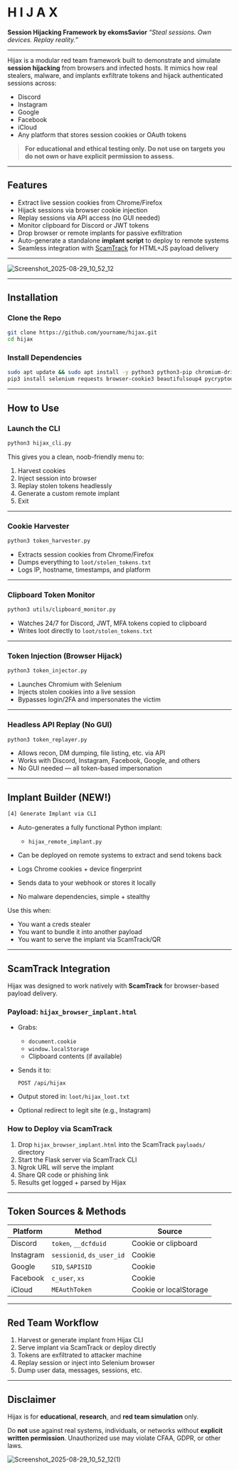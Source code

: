 # H I J A X

**Session Hijacking Framework by ekomsSavior**
*“Steal sessions. Own devices. Replay reality.”*

---

Hijax is a modular red team framework built to demonstrate and simulate **session hijacking** from browsers and infected hosts. It mimics how real stealers, malware, and implants exfiltrate tokens and hijack authenticated sessions across:

* Discord
* Instagram
* Google
* Facebook
* iCloud
* Any platform that stores session cookies or OAuth tokens

>  **For educational and ethical testing only. Do not use on targets you do not own or have explicit permission to assess.**

---

##  Features

* Extract live session cookies from Chrome/Firefox
* Hijack sessions via browser cookie injection
* Replay sessions via API access (no GUI needed)
* Monitor clipboard for Discord or JWT tokens
* Drop browser or remote implants for passive exfiltration
* Auto-generate a standalone **implant script** to deploy to remote systems
* Seamless integration with [ScamTrack](https://github.com/yourorg/scamtrack) for HTML+JS payload delivery

---

![Screenshot_2025-08-29_10_52_12](https://github.com/user-attachments/assets/1948d982-60c7-4974-8dd4-8da4c43d40d1)

---

##  Installation

### Clone the Repo

```bash
git clone https://github.com/yourname/hijax.git
cd hijax
```

### Install Dependencies

```bash
sudo apt update && sudo apt install -y python3 python3-pip chromium-driver curl jq unzip
pip3 install selenium requests browser-cookie3 beautifulsoup4 pycryptodome pyperclip --break-system-packages
```

---

##  How to Use

### Launch the CLI

```bash
python3 hijax_cli.py
```

This gives you a clean, noob-friendly menu to:

1. Harvest cookies
2. Inject session into browser
3. Replay stolen tokens headlessly
4. Generate a custom remote implant 
5. Exit

---

### Cookie Harvester

```bash
python3 token_harvester.py
```

* Extracts session cookies from Chrome/Firefox
* Dumps everything to `loot/stolen_tokens.txt`
* Logs IP, hostname, timestamps, and platform

---

###  Clipboard Token Monitor

```bash
python3 utils/clipboard_monitor.py
```

* Watches 24/7 for Discord, JWT, MFA tokens copied to clipboard
* Writes loot directly to `loot/stolen_tokens.txt`

---

###  Token Injection (Browser Hijack)

```bash
python3 token_injector.py
```

* Launches Chromium with Selenium
* Injects stolen cookies into a live session
* Bypasses login/2FA and impersonates the victim

---

###  Headless API Replay (No GUI)

```bash
python3 token_replayer.py
```

* Allows recon, DM dumping, file listing, etc. via API
* Works with Discord, Instagram, Facebook, Google, and others
* No GUI needed — all token-based impersonation

---

##  Implant Builder (NEW!)

```bash
[4] Generate Implant via CLI
```

* Auto-generates a fully functional Python implant:

  * `hijax_remote_implant.py`
* Can be deployed on remote systems to extract and send tokens back
* Logs Chrome cookies + device fingerprint
* Sends data to your webhook or stores it locally
* No malware dependencies, simple + stealthy

 Use this when:

* You want a creds stealer
* You want to bundle it into another payload
* You want to serve the implant via ScamTrack/QR

---

##  ScamTrack Integration

Hijax was designed to work natively with **ScamTrack** for browser-based payload delivery.

###  Payload: `hijax_browser_implant.html`

* Grabs:

  * `document.cookie`
  * `window.localStorage`
  * Clipboard contents (if available)
* Sends it to:

  ```
  POST /api/hijax
  ```
* Output stored in: `loot/hijax_loot.txt`
* Optional redirect to legit site (e.g., Instagram)

###  How to Deploy via ScamTrack

1. Drop `hijax_browser_implant.html` into the ScamTrack `payloads/` directory
2. Start the Flask server via ScamTrack CLI
3. Ngrok URL will serve the implant
4. Share QR code or phishing link
5. Results get logged + parsed by Hijax


---

##  Token Sources & Methods

| Platform  | Method                    | Source                 |
| --------- | ------------------------- | ---------------------- |
| Discord   | `token`, `__dcfduid`      | Cookie or clipboard    |
| Instagram | `sessionid`, `ds_user_id` | Cookie                 |
| Google    | `SID`, `SAPISID`          | Cookie                 |
| Facebook  | `c_user`, `xs`            | Cookie                 |
| iCloud    | `MEAuthToken`             | Cookie or localStorage |

---

##  Red Team Workflow

1. Harvest or generate implant from Hijax CLI
2. Serve implant via ScamTrack or deploy directly
3. Tokens are exfiltrated to attacker machine
4. Replay session or inject into Selenium browser
5. Dump user data, messages, sessions, etc.

---

##  Disclaimer

Hijax is for **educational**, **research**, and **red team simulation** only.

Do **not** use against real systems, individuals, or networks without **explicit written permission**.
Unauthorized use may violate CFAA, GDPR, or other laws.

![Screenshot_2025-08-29_10_52_12(1)](https://github.com/user-attachments/assets/ebbe32d7-cfe5-4aa7-872c-bc0d2d326d7c)
